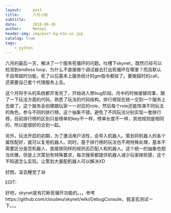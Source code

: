 ```yaml
---
layout:     post
title:      六月小结
subtitle:   
date:       2016-06-30
author:     Mehaei
header-img: img/post-bg-e2e-ux.jpg
catalog: true
tags:
    - python
---
```

六月的最后一天，解决了一个服务死循环的问题。吐槽下skynet，既然已经可以检测到endless loop，为什么不直接做个调试器去打出死循环在哪里？而且默认不自带超时功能，死了以后基本上服务统计的gm指令都挂了。要做超时的call，还需要自己套个代理服务上去。

这个月将手头的系统都开发完了，开始进入修bug阶段。月中的时候接替同事，跟了一下玩法方面的代码，熟悉了玩法的代码结构。排行榜现在统一交到一个服务上去做了，这个服务会创建跟玩家一一对应的role，然后每个role还能饰演不同玩法的角色，参与不同的排行榜。这个抽象不错，避免了不同玩法分别实现一套排行榜，目前排行榜的区别只是榜单的key不一样，榜单长度不一样，其他规则是相同的，所以能很好的合到一起。

另外，玩法开启的初期，为了激活用户活性，会导入机器人。策划将机器人的各个属性配好，就可以复用机器人。同时，基于排行榜的玩法也不用特殊处理，基本不需要区分是否机器人，直接按同样的规则去匹配人和机器人。这个统一的抽象也相当优雅，但是上次策划有特殊要求，每次搜索都提供机器人减少玩家挫败感，这个不知道怎么实现。让策划大量配机器人可以解决XD

好困，滚去睡觉了😪

EDIT:

好吧，skynet是有打断死循环功能的。。。参考https://github.com/cloudwu/skynet/wiki/DebugConsole，我滚去测试一下。。。
